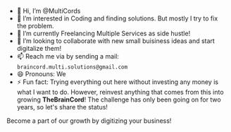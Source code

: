 - 👋 Hi, I’m @MultiCords
- 👀 I’m interested in Coding and finding solutions. But mostly I try to fix the problem.
- 🌱 I’m currently Freelancing Multiple Services as side hustle!
- 💞️ I’m looking to collaborate with new small buisiness ideas and start digitalize them!
- 📫 Reach me via by sending a mail: `braincord.multi.solutions@gmail.com` 
- 😄 Pronouns: We
- ⚡ Fun fact: Trying everything out here without investing any money is what I want to do. However, reinvest anything that comes from this into growing **TheBrainCord**! The challenge has only been going on for two years, so let's share the status!

Become a part of our growth by digitizing your business!
